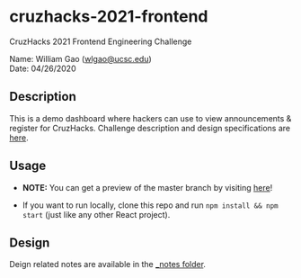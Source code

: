 # cruzhacks-2021-frontend

CruzHacks 2021 Frontend Engineering Challenge

Name: William Gao (wlgao@ucsc.edu) \
Date: 04/26/2020

## Description

This is a demo dashboard where hackers can use to view announcements & register for CruzHacks.
Challenge description and design specifications are [here](https://github.com/CruzHacks/cruzhacks-organizer-challenges/blob/master/frontend-challenge.md).

## Usage

- **NOTE:** You can get a preview of the master branch by visiting [here](https://cruzhacks-2021-frontend.wlgao.com)!
  
- If you want to run locally, clone this repo and run `npm install && npm start` (just like any other React project).

## Design

Deign related notes are available in the [_notes folder](_notes).
